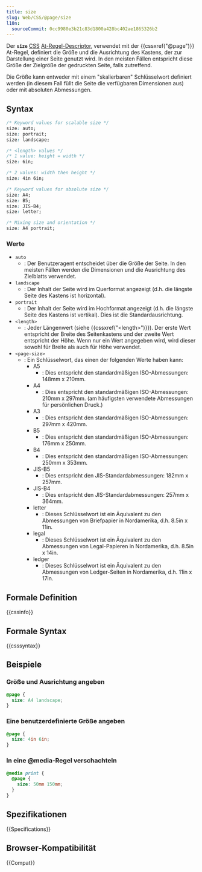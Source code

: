 ```yaml
---
title: size
slug: Web/CSS/@page/size
l10n:
  sourceCommit: 0cc9980e3b21c83d1800a428bc402ae1865326b2
---
```


Der **`size`** [CSS](/de/docs/Web/CSS) [At-Regel-Descriptor](/de/docs/Web/CSS/CSS_syntax/At-rule), verwendet mit der {{cssxref("@page")}} At-Regel, definiert die Größe und die Ausrichtung des Kastens, der zur Darstellung einer Seite genutzt wird. In den meisten Fällen entspricht diese Größe der Zielgröße der gedruckten Seite, falls zutreffend.

Die Größe kann entweder mit einem "skalierbaren" Schlüsselwort definiert werden (in diesem Fall füllt die Seite die verfügbaren Dimensionen aus) oder mit absoluten Abmessungen.

## Syntax

```css
/* Keyword values for scalable size */
size: auto;
size: portrait;
size: landscape;

/* <length> values */
/* 1 value: height = width */
size: 6in;

/* 2 values: width then height */
size: 4in 6in;

/* Keyword values for absolute size */
size: A4;
size: B5;
size: JIS-B4;
size: letter;

/* Mixing size and orientation */
size: A4 portrait;
```

### Werte

- `auto`
  - : Der Benutzeragent entscheidet über die Größe der Seite. In den meisten Fällen werden die Dimensionen und die Ausrichtung des Zielblatts verwendet.
- `landscape`
  - : Der Inhalt der Seite wird im Querformat angezeigt (d.h. die längste Seite des Kastens ist horizontal).
- `portrait`
  - : Der Inhalt der Seite wird im Hochformat angezeigt (d.h. die längste Seite des Kastens ist vertikal). Dies ist die Standardausrichtung.
- `<length>`
  - : Jeder Längenwert (siehe {{cssxref("&lt;length&gt;")}}). Der erste Wert entspricht der Breite des Seitenkastens und der zweite Wert entspricht der Höhe. Wenn nur ein Wert angegeben wird, wird dieser sowohl für Breite als auch für Höhe verwendet.
- `<page-size>`
  - : Ein Schlüsselwort, das einen der folgenden Werte haben kann:
    - A5
      - : Dies entspricht den standardmäßigen ISO-Abmessungen: 148mm x 210mm.
    - A4
      - : Dies entspricht den standardmäßigen ISO-Abmessungen: 210mm x 297mm. (am häufigsten verwendete Abmessungen für persönlichen Druck.)
    - A3
      - : Dies entspricht den standardmäßigen ISO-Abmessungen: 297mm x 420mm.
    - B5
      - : Dies entspricht den standardmäßigen ISO-Abmessungen: 176mm x 250mm.
    - B4
      - : Dies entspricht den standardmäßigen ISO-Abmessungen: 250mm x 353mm.
    - JIS-B5
      - : Dies entspricht den JIS-Standardabmessungen: 182mm x 257mm.
    - JIS-B4
      - : Dies entspricht den JIS-Standardabmessungen: 257mm x 364mm.
    - letter
      - : Dieses Schlüsselwort ist ein Äquivalent zu den Abmessungen von Briefpapier in Nordamerika, d.h. 8.5in x 11in.
    - legal
      - : Dieses Schlüsselwort ist ein Äquivalent zu den Abmessungen von Legal-Papieren in Nordamerika, d.h. 8.5in x 14in.
    - ledger
      - : Dieses Schlüsselwort ist ein Äquivalent zu den Abmessungen von Ledger-Seiten in Nordamerika, d.h. 11in x 17in.

## Formale Definition

{{cssinfo}}

## Formale Syntax

{{csssyntax}}

## Beispiele

### Größe und Ausrichtung angeben

```css
@page {
  size: A4 landscape;
}
```

### Eine benutzerdefinierte Größe angeben

```css
@page {
  size: 4in 6in;
}
```

### In eine @media-Regel verschachteln

```css
@media print {
  @page {
    size: 50mm 150mm;
  }
}
```

## Spezifikationen

{{Specifications}}

## Browser-Kompatibilität

{{Compat}}
